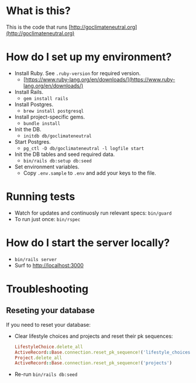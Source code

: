 # What is this?

This is the code that runs [http://goclimateneutral.org](http://goclimateneutral.org)

# How do I set up my environment?

* Install Ruby. See `.ruby-version` for required version.
  * [https://www.ruby-lang.org/en/downloads/](https://www.ruby-lang.org/en/downloads/)
* Install Rails.
  * `gem install rails`
* Install Postgres.
  * `brew install postgresql` 
* Install project-specific gems.
  * `bundle install`  
* Init the DB.
  * `initdb db/goclimateneutral`
* Start Postgres.
  * `pg_ctl -D db/goclimateneutral -l logfile start`
* Init the DB tables and seed required data.
  * `bin/rails db:setup db:seed`
* Set environment variables.
  * Copy `.env.sample` to `.env` and add your keys to the file.

# Running tests

* Watch for updates and continuosly run relevant specs: `bin/guard`
* To run just once: `bin/rspec`

# How do I start the server locally?

* `bin/rails server`
* Surf to [http://localhost:3000](http://localhost:3000)

# Troubleshooting

## Reseting your database

If you need to reset your database:

* Clear lifestyle choices and projects and reset their pk sequences:

  ```ruby
  LifestyleChoice.delete_all
  ActiveRecord::Base.connection.reset_pk_sequence!('lifestyle_choices')
  Project.delete_all
  ActiveRecord::Base.connection.reset_pk_sequence!('projects')
  ```

* Re-run `bin/rails db:seed`
